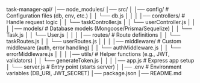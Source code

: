 task-manager-api/
│── node_modules/
│── src/
│   │── config/              # Configuration files (db, env, etc.)
│   │   └── db.js
│   │
│   │── controllers/         # Handle request logic
│   │   └── taskController.js
│   │   └── userController.js
│   │
│   │── models/              # Database models (Mongoose/Prisma/Sequelize)
│   │   └── Task.js
│   │   └── User.js
│   │
│   │── routes/              # Route definitions
│   │   └── taskRoutes.js
│   │   └── userRoutes.js
│   │
│   │── middleware/          # Custom middleware (auth, error handling)
│   │   └── authMiddleware.js
│   │   └── errorMiddleware.js
│   │
│   │── utils/               # Helper functions (e.g., JWT, validators)
│   │   └── generateToken.js
│   │
│   │── app.js               # Express app setup
│   └── server.js            # Entry point (starts server)
│
│── .env                     # Environment variables (DB_URI, JWT_SECRET)
│── package.json
│── README.md